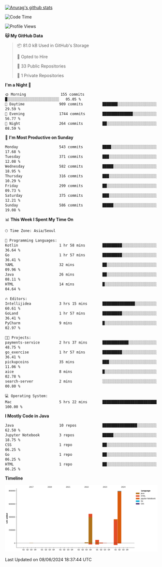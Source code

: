 [![Anurag's github stats](https://github-readme-stats.vercel.app/api?username=hajubal)](https://github.com/anuraghazra/github-readme-stats)

<!--START_SECTION:waka-->
![Code Time](http://img.shields.io/badge/Code%20Time-22%20hrs%205%20mins-blue)

![Profile Views](http://img.shields.io/badge/Profile%20Views-0-blue)

**🐱 My GitHub Data** 

> 📦 81.0 kB Used in GitHub's Storage 
 > 
> 💼 Opted to Hire
 > 
> 📜 33 Public Repositories 
 > 
> 🔑 1 Private Repositories 
 > 
**I'm a Night 🦉** 

```text
🌞 Morning                155 commits         █░░░░░░░░░░░░░░░░░░░░░░░░   05.05 % 
🌆 Daytime                909 commits         ███████░░░░░░░░░░░░░░░░░░   29.59 % 
🌃 Evening                1744 commits        ██████████████░░░░░░░░░░░   56.77 % 
🌙 Night                  264 commits         ██░░░░░░░░░░░░░░░░░░░░░░░   08.59 % 
```
📅 **I'm Most Productive on Sunday** 

```text
Monday                   543 commits         ████░░░░░░░░░░░░░░░░░░░░░   17.68 % 
Tuesday                  371 commits         ███░░░░░░░░░░░░░░░░░░░░░░   12.08 % 
Wednesday                582 commits         █████░░░░░░░░░░░░░░░░░░░░   18.95 % 
Thursday                 316 commits         ███░░░░░░░░░░░░░░░░░░░░░░   10.29 % 
Friday                   299 commits         ██░░░░░░░░░░░░░░░░░░░░░░░   09.73 % 
Saturday                 375 commits         ███░░░░░░░░░░░░░░░░░░░░░░   12.21 % 
Sunday                   586 commits         █████░░░░░░░░░░░░░░░░░░░░   19.08 % 
```


📊 **This Week I Spent My Time On** 

```text
🕑︎ Time Zone: Asia/Seoul

💬 Programming Languages: 
Kotlin                   1 hr 58 mins        █████████░░░░░░░░░░░░░░░░   36.64 % 
Go                       1 hr 57 mins        █████████░░░░░░░░░░░░░░░░   36.41 % 
YAML                     32 mins             ██░░░░░░░░░░░░░░░░░░░░░░░   09.96 % 
Java                     26 mins             ██░░░░░░░░░░░░░░░░░░░░░░░   08.11 % 
HTML                     14 mins             █░░░░░░░░░░░░░░░░░░░░░░░░   04.64 % 

🔥 Editors: 
Intellijidea             3 hrs 15 mins       ███████████████░░░░░░░░░░   60.61 % 
GoLand                   1 hr 57 mins        █████████░░░░░░░░░░░░░░░░   36.41 % 
PyCharm                  9 mins              █░░░░░░░░░░░░░░░░░░░░░░░░   02.97 % 

🐱‍💻 Projects: 
payments-service         2 hrs 37 mins       ████████████░░░░░░░░░░░░░   48.75 % 
go_exercise              1 hr 57 mins        █████████░░░░░░░░░░░░░░░░   36.41 % 
pickupcoins              35 mins             ███░░░░░░░░░░░░░░░░░░░░░░   11.06 % 
aice                     8 mins              █░░░░░░░░░░░░░░░░░░░░░░░░   02.78 % 
search-server            2 mins              ░░░░░░░░░░░░░░░░░░░░░░░░░   00.80 % 

💻 Operating System: 
Mac                      5 hrs 22 mins       █████████████████████████   100.00 % 
```

**I Mostly Code in Java** 

```text
Java                     10 repos            ████████████████░░░░░░░░░   62.50 % 
Jupyter Notebook         3 repos             █████░░░░░░░░░░░░░░░░░░░░   18.75 % 
CSS                      1 repo              ██░░░░░░░░░░░░░░░░░░░░░░░   06.25 % 
Go                       1 repo              ██░░░░░░░░░░░░░░░░░░░░░░░   06.25 % 
HTML                     1 repo              ██░░░░░░░░░░░░░░░░░░░░░░░   06.25 % 
```



**Timeline**

![Lines of Code chart](https://raw.githubusercontent.com/hajubal/hajubal/main/assets/bar_graph.png)


 Last Updated on 08/06/2024 18:37:44 UTC
<!--END_SECTION:waka-->